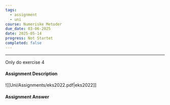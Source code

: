 ```yaml
---
tags:
  - assignment
  - uni
course: Numeriske Metoder
due_date: 03-06-2025
date: 2025-05-14
progress: Not Startet
completed: false
---
```

--- 
Only do exercise 4
#### Assignment Description
![[Uni/Assignments/eks2022.pdf|eks2022]]

#### Assignment Answer